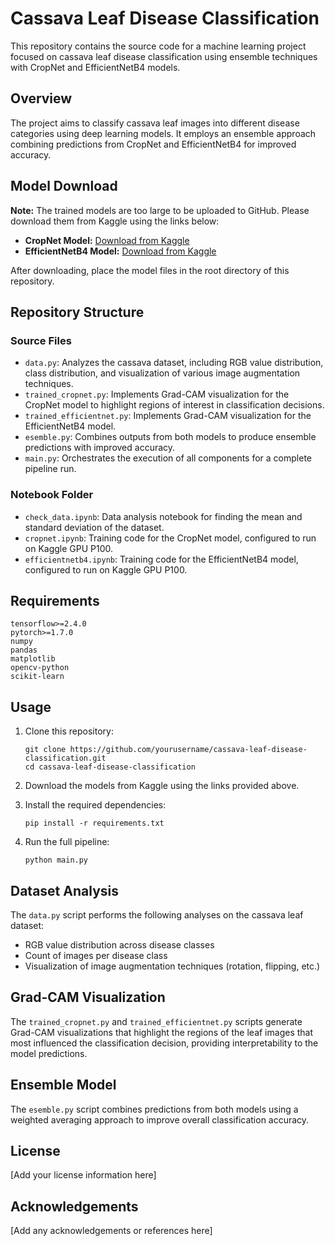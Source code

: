# Cassava Leaf Disease Classification

This repository contains the source code for a machine learning project focused on cassava leaf disease classification using ensemble techniques with CropNet and EfficientNetB4 models.

## Overview

The project aims to classify cassava leaf images into different disease categories using deep learning models. It employs an ensemble approach combining predictions from CropNet and EfficientNetB4 for improved accuracy.

## Model Download

**Note:** The trained models are too large to be uploaded to GitHub. Please download them from Kaggle using the links below:

- **CropNet Model:** [Download from Kaggle](https://www.kaggle.com/code/nocharon/cropnet) 
- **EfficientNetB4 Model:** [Download from Kaggle](https://www.kaggle.com/code/nocharon/cassava-2)

After downloading, place the model files in the root directory of this repository.

## Repository Structure

### Source Files
- `data.py`: Analyzes the cassava dataset, including RGB value distribution, class distribution, and visualization of various image augmentation techniques.
- `trained_cropnet.py`: Implements Grad-CAM visualization for the CropNet model to highlight regions of interest in classification decisions.
- `trained_efficientnet.py`: Implements Grad-CAM visualization for the EfficientNetB4 model.
- `esemble.py`: Combines outputs from both models to produce ensemble predictions with improved accuracy.
- `main.py`: Orchestrates the execution of all components for a complete pipeline run.

### Notebook Folder
- `check_data.ipynb`: Data analysis notebook for finding the mean and standard deviation of the dataset.
- `cropnet.ipynb`: Training code for the CropNet model, configured to run on Kaggle GPU P100.
- `efficientnetb4.ipynb`: Training code for the EfficientNetB4 model, configured to run on Kaggle GPU P100.

## Requirements

```
tensorflow>=2.4.0
pytorch>=1.7.0
numpy
pandas
matplotlib
opencv-python
scikit-learn
```

## Usage

1. Clone this repository:
   ```
   git clone https://github.com/yourusername/cassava-leaf-disease-classification.git
   cd cassava-leaf-disease-classification
   ```

2. Download the models from Kaggle using the links provided above.

3. Install the required dependencies:
   ```
   pip install -r requirements.txt
   ```

4. Run the full pipeline:
   ```
   python main.py
   ```

## Dataset Analysis

The `data.py` script performs the following analyses on the cassava leaf dataset:
- RGB value distribution across disease classes
- Count of images per disease class
- Visualization of image augmentation techniques (rotation, flipping, etc.)

## Grad-CAM Visualization

The `trained_cropnet.py` and `trained_efficientnet.py` scripts generate Grad-CAM visualizations that highlight the regions of the leaf images that most influenced the classification decision, providing interpretability to the model predictions.

## Ensemble Model

The `esemble.py` script combines predictions from both models using a weighted averaging approach to improve overall classification accuracy.

## License

[Add your license information here]

## Acknowledgements

[Add any acknowledgements or references here]